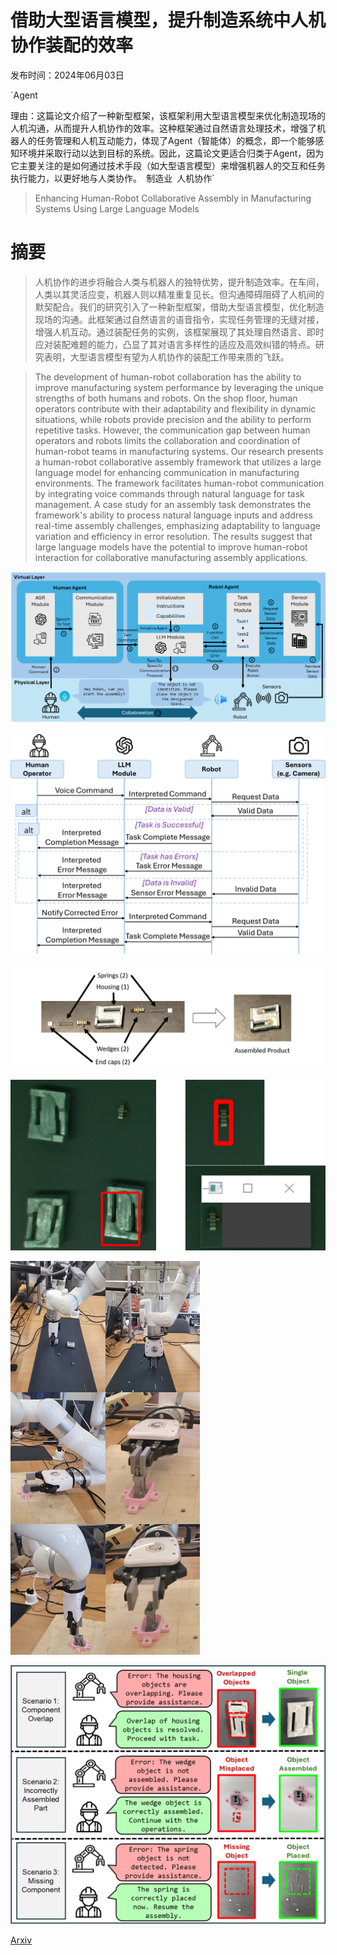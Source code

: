 # 借助大型语言模型，提升制造系统中人机协作装配的效率

发布时间：2024年06月03日

`Agent

理由：这篇论文介绍了一种新型框架，该框架利用大型语言模型来优化制造现场的人机沟通，从而提升人机协作的效率。这种框架通过自然语言处理技术，增强了机器人的任务管理和人机互动能力，体现了Agent（智能体）的概念，即一个能够感知环境并采取行动以达到目标的系统。因此，这篇论文更适合归类于Agent，因为它主要关注的是如何通过技术手段（如大型语言模型）来增强机器人的交互和任务执行能力，以更好地与人类协作。` `制造业` `人机协作`

> Enhancing Human-Robot Collaborative Assembly in Manufacturing Systems Using Large Language Models

# 摘要

> 人机协作的进步将融合人类与机器人的独特优势，提升制造效率。在车间，人类以其灵活应变，机器人则以精准重复见长。但沟通障碍阻碍了人机间的默契配合。我们的研究引入了一种新型框架，借助大型语言模型，优化制造现场的沟通。此框架通过自然语言的语音指令，实现任务管理的无缝对接，增强人机互动。通过装配任务的实例，该框架展现了其处理自然语言、即时应对装配难题的能力，凸显了其对语言多样性的适应及高效纠错的特点。研究表明，大型语言模型有望为人机协作的装配工作带来质的飞跃。

> The development of human-robot collaboration has the ability to improve manufacturing system performance by leveraging the unique strengths of both humans and robots. On the shop floor, human operators contribute with their adaptability and flexibility in dynamic situations, while robots provide precision and the ability to perform repetitive tasks. However, the communication gap between human operators and robots limits the collaboration and coordination of human-robot teams in manufacturing systems. Our research presents a human-robot collaborative assembly framework that utilizes a large language model for enhancing communication in manufacturing environments. The framework facilitates human-robot communication by integrating voice commands through natural language for task management. A case study for an assembly task demonstrates the framework's ability to process natural language inputs and address real-time assembly challenges, emphasizing adaptability to language variation and efficiency in error resolution. The results suggest that large language models have the potential to improve human-robot interaction for collaborative manufacturing assembly applications.

![借助大型语言模型，提升制造系统中人机协作装配的效率](../../../paper_images/2406.01915/figure-1-framework.png)

![借助大型语言模型，提升制造系统中人机协作装配的效率](../../../paper_images/2406.01915/figure-2-sequence.png)

![借助大型语言模型，提升制造系统中人机协作装配的效率](../../../paper_images/2406.01915/figure-3-assembly.png)

![借助大型语言模型，提升制造系统中人机协作装配的效率](../../../paper_images/2406.01915/figure-6-identification.png)

![借助大型语言模型，提升制造系统中人机协作装配的效率](../../../paper_images/2406.01915/figure-10-process.png)

![借助大型语言模型，提升制造系统中人机协作装配的效率](../../../paper_images/2406.01915/casestudy-scenarios.png)

[Arxiv](https://arxiv.org/abs/2406.01915)